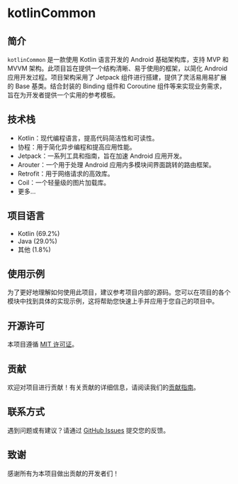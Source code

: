 # kotlinCommon

## 简介
`kotlinCommon` 是一款使用 Kotlin 语言开发的 Android 基础架构库，支持 MVP 和 MVVM 架构。此项目旨在提供一个结构清晰、易于使用的框架，以简化 Android 应用开发过程。项目架构采用了 Jetpack 组件进行搭建，提供了灵活易用易扩展的 Base 基类。结合封装的 Binding 组件和 Coroutine 组件等来实现业务需求，旨在为开发者提供一个实用的参考模板。

## 技术栈
- Kotlin：现代编程语言，提高代码简洁性和可读性。
- 协程：用于简化异步编程和提高应用性能。
- Jetpack：一系列工具和指南，旨在加速 Android 应用开发。
- Arouter：一个用于处理 Android 应用内多模块间界面跳转的路由框架。
- Retrofit：用于网络请求的高效库。
- Coil：一个轻量级的图片加载库。
- 更多...

## 项目语言
- Kotlin (69.2%)
- Java (29.0%)
- 其他 (1.8%)

## 使用示例
为了更好地理解如何使用此项目，建议参考项目内部的源码。您可以在项目的各个模块中找到具体的实现示例，这将帮助您快速上手并应用于您自己的项目中。

## 开源许可
本项目遵循 [MIT 许可证](LICENSE)。

## 贡献
欢迎对项目进行贡献！有关贡献的详细信息，请阅读我们的[贡献指南](CONTRIBUTING.md)。

## 联系方式
遇到问题或有建议？请通过 [GitHub Issues](https://github.com/yuzhiqiang1993/kotlinCommon/issues) 提交您的反馈。

## 致谢
感谢所有为本项目做出贡献的开发者们！

